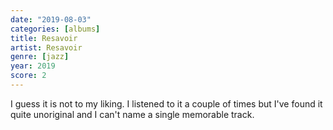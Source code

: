 ```yaml
---
date: "2019-08-03"
categories: [albums]
title: Resavoir
artist: Resavoir
genre: [jazz]
year: 2019
score: 2
---
```


I guess it is not to my liking. I listened to it a couple of times but I've found it quite unoriginal and I can't name a single memorable track.
